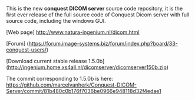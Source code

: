 This is the new **conquest DICOM server** source code repository, it is the first ever release of the full source code of Conquest Dicom server with full source code, including the windows GUI.

[Web page] http://www.natura-ingenium.nl/dicom.html

[Forum] (https://forum.image-systems.biz/forum/index.php?board/33-conquest-users/)

[Download current stable release 1.5.0b] (http://ingenium.home.xs4all.nl/dicomserver/dicomserver150b.zip)

The commit corresponding to 1.5.0b is here: https://github.com/marcelvanherk/Conquest-DICOM-Server/commit/81b480c0b176f7036be0966e948118d32f4edae1
